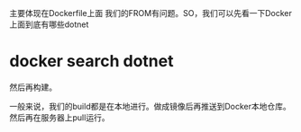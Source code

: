 ﻿主要体现在Dockerfile上面
我们的FROM有问题。SO，我们可以先看一下Docker上面到底有哪些dotnet

# docker search dotnet

然后再构建。

一般来说，我们的build都是在本地进行。做成镜像后再推送到Docker本地仓库。
然后再在服务器上pull运行。


